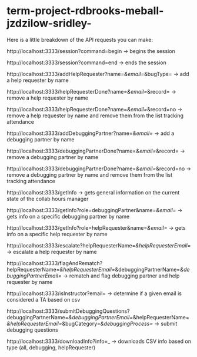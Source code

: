 # term-project-rdbrooks-meball-jzdzilow-sridley-

Here is a little breakdown of the API requests you can make:

http://localhost:3333/session?command=begin → begins the session

http://localhost:3333/session?command=end → ends the session

http://localhost:3333/addHelpRequester?name=_&email=_&bugType= → add a help requester by name

http://localhost:3333/helpRequesterDone?name=_&email=_&record= → remove a help requester by name

http://localhost:3333/helpRequesterDone?name=_&email=_&record=no → remove a help requester by name and remove them from the list tracking attendance

http://localhost:3333/addDebuggingPartner?name=_&email=_ → add a debugging partner by name

http://localhost:3333/debuggingPartnerDone?name=_&email=_&record= → remove a debugging partner by name

http://localhost:3333/debuggingPartnerDone?name=_&email=_&record=no → remove a debugging partner by name and remove them from the list tracking attendance

http://localhost:3333/getInfo → gets general information on the current state of the collab hours manager

http://localhost:3333/getInfo?role=debuggingPartner&name=_&email=_ → gets info on a specific debugging partner by name

http://localhost:3333/getInfo?role=helpRequester&name=_&email=_ → gets info on a specific help requester by name

http://localhost:3333/escalate?helpRequesterName=_&helpRequesterEmail=_ → escalate a help requester by name

http://localhost:3333/flagAndRematch?helpRequesterName=_&helpRequesterEmail=_&debuggingPartnerName=_&debuggingPartnerEmail=_ → rematch and flag debugging partner and help requester by name

http://localhost:3333/isInstructor?email= → determine if a given email is considered a TA based on csv

http://localhost:3333/submitDebuggingQuestions?debuggingPartnerName=_&debuggingPartnerEmail=_&helpRequesterName=_&helpRequesterEmail=_&bugCategory=_&debuggingProcess=_ → submit debugging questions

http://localhost:3333/downloadInfo?info=_ → downloads CSV info based on type (all, debugging, helpRequester)
